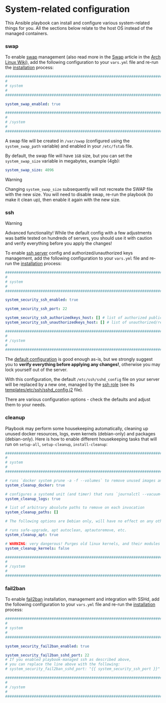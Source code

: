 # System-related configuration

This Ansible playbook can install and configure various system-related things for you.
All the sections below relate to the host OS instead of the managed containers.

### swap

To enable [swap](https://en.wikipedia.org/wiki/Memory_paging) management (also read more in the [Swap](https://wiki.archlinux.org/title/Swap) article in the [Arch Linux Wiki](https://wiki.archlinux.org/)), add the following configuration to your `vars.yml` file and re-run the [installation](../installing.md) process:

```yaml
########################################################################
#                                                                      #
# system                                                               #
#                                                                      #
########################################################################

system_swap_enabled: true

########################################################################
#                                                                      #
# /system                                                              #
#                                                                      #
########################################################################
```

A swap file will be created in `/var/swap` (configured using the `system_swap_path` variable) and enabled in your `/etc/fstab` file.

By default, the swap file will have `1GB` size, but you can set the `system_swap_size` variable in megabytes, example (4gb):

```yaml
system_swap_size: 4096
```

> [!WARNING]
> Changing `system_swap_size` subsequently will not recreate the SWAP file with the new size. You will need to disable swap, re-run the playbook (to make it clean up), then enable it again with the new size.

### ssh

> [!WARNING]
> Advanced functionality! While the default config with a few adjustments was battle tested on hundreds of servers, you should use it with caution and verify everything before you apply the changes!

To enable [ssh server](https://www.openssh.com/) config and authorized/unauthorized keys management, add the following configuration to your `vars.yml` file and re-run the [installation](../installing.md) process:

```yaml
########################################################################
#                                                                      #
# system                                                               #
#                                                                      #
########################################################################

system_security_ssh_enabled: true

system_security_ssh_port: 22

system_security_ssh_authorizedkeys_host: [] # list of authorized public keys
system_security_ssh_unauthorizedkeys_host: [] # list of unauthorized/revoked public keys

########################################################################
#                                                                      #
# /system                                                              #
#                                                                      #
########################################################################
```

The [default configuration](https://gitlab.com/etke.cc/roles/ssh/-/blob/main/defaults/main.yml) is good enough as-is, but we strongly suggest you to **verify everything before applying any changes!**, otherwise you may lock yourself out of the server.

With this configuration, the default `/etc/ssh/sshd_config` file on your server will be replaced by a new one, managed by the [ssh role](https://gitlab.com/etke.cc/roles/ssh) (see its [templates/etc/ssh/sshd_config.j2](https://gitlab.com/etke.cc/roles/ssh/-/blob/main/templates/etc/ssh/sshd_config.j2) file).

There are various configuration options - check the defaults and adjust them to your needs.

### cleanup

Playbook may perform some housekeeping automatically, cleaning up unused docker resources, logs, even kernels (debian-only) and packages (debian-only). Here is how to enable different housekeeping tasks that will run on `setup-all`, `setup-cleanup`, `install-cleanup`:


```yaml
########################################################################
#                                                                      #
# system                                                               #
#                                                                      #
########################################################################

# runs `docker system prune -a -f --volumes` to remove unused images and containers
system_cleanup_docker: true

# configures a systemd unit (and timer) that runs `journalctl --vacuum-time=7d` daily, you can control schedules using system_cleanup_logs_* vars
system_cleanup_logs: true

# list of arbitrary absolute paths to remove on each invocation
system_cleanup_paths: []

# The following options are Debian only, will have no effect on any other distro family

# runs safe-upgrade, apt autoclean, aptautoremove, etc.
system_cleanup_apt: true

# WARNING: very dangerous! Purges old linux kernels, and their modules
system_cleanup_kernels: false

########################################################################
#                                                                      #
# /system                                                              #
#                                                                      #
########################################################################
```


### fail2ban

To enable [fail2ban](https://fail2ban.org/wiki/index.php/Main_Page) installation, management and integration with SSHd, add the following configuration to your `vars.yml` file and re-run the [installation](../installing.md) process:

```yaml
########################################################################
#                                                                      #
# system                                                               #
#                                                                      #
########################################################################

system_security_fail2ban_enabled: true

system_security_fail2ban_sshd_port: 22
# If you enabled playbook-managed ssh as described above,
# you can replace the line above with the following:
# system_security_fail2ban_sshd_port: "{{ system_security_ssh_port }}"

########################################################################
#                                                                      #
# /system                                                              #
#                                                                      #
########################################################################
```

